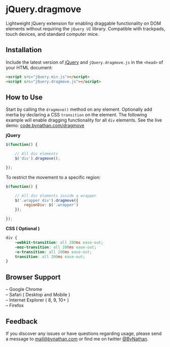 # jQuery.dragmove
Lightweight jQuery extension for enabling draggable functionality on DOM elements without requiring the `jQuery UI` library. Compatible with trackpads, touch devices, and standard computer mice.

## Installation
Include the latest version of [jQuery](http://jquery.com/download) and `jQuery.dragmove.js` in the `<head>` of your HTML document:
```html
<script src="jQuery.min.js"></script>  
<script src="jQuery.dragmove.js"></script>
```
## How to Use
Start by calling the `dragmove()` method on any element. Optionally add inertia by declaring a CSS `transition` on the element. The following example will enable dragging functionality for all `div` elements. See the live demo: [code.bynathan.com/dragmove](http://code.bynathan.com/dragmove)

**jQuery**
```javascript
$(function() {  

    // All div elements
    $('div').dragmove(); 

});
```

To restrict the movement to a specific region:

```javascript
$(function() {  

    // All div elements inside a wrapper
    $('.wrapper div').dragmove({
        regionDiv: $('.wrapper')
    });

});
```

**CSS ( Optional )**
```css
div {
    -webkit-transition: all 200ms ease-out;
    -moz-transition: all 200ms ease-out;
    -o-transition: all 200ms ease-out;
    transition: all 200ms ease-out;
}  
```  

## Browser Support
– Google Chrome  
– Safari ( Desktop and Mobile )  
– Internet Explorer ( 8, 9, 10+ )  
– Firefox 

## Feedback
If you discover any issues or have questions regarding usage, please send a message to [mail@bynathan.com](mailto:mail@bynathan.com) or find me on twitter [@ByNathan](http://twitter.com/ByNathan).